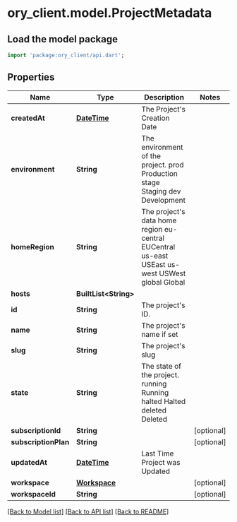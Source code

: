 # ory_client.model.ProjectMetadata

## Load the model package
```dart
import 'package:ory_client/api.dart';
```

## Properties
Name | Type | Description | Notes
------------ | ------------- | ------------- | -------------
**createdAt** | [**DateTime**](DateTime.md) | The Project's Creation Date | 
**environment** | **String** | The environment of the project. prod Production stage Staging dev Development | 
**homeRegion** | **String** | The project's data home region eu-central EUCentral us-east USEast us-west USWest global Global | 
**hosts** | **BuiltList&lt;String&gt;** |  | 
**id** | **String** | The project's ID. | 
**name** | **String** | The project's name if set | 
**slug** | **String** | The project's slug | 
**state** | **String** | The state of the project. running Running halted Halted deleted Deleted | 
**subscriptionId** | **String** |  | [optional] 
**subscriptionPlan** | **String** |  | [optional] 
**updatedAt** | [**DateTime**](DateTime.md) | Last Time Project was Updated | 
**workspace** | [**Workspace**](Workspace.md) |  | [optional] 
**workspaceId** | **String** |  | [optional] 

[[Back to Model list]](../README.md#documentation-for-models) [[Back to API list]](../README.md#documentation-for-api-endpoints) [[Back to README]](../README.md)


